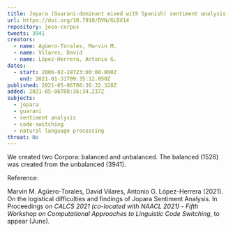 ```yaml
---
title: Jopara (Guarani-dominant mixed with Spanish) sentiment analysis corpus.
url: https://doi.org/10.7910/DVN/GLDX14
repository: josa-corpus
tweets: 3941
creators:
  - name: Agüero-Torales, Marvin M.
  - name: Vilares, David
  - name: López-Herrera, Antonio G.
dates:
  - start: 2006-02-28T23:00:00.000Z
    end: 2021-01-31T09:35:12.050Z
published: 2021-05-06T08:36:32.328Z
added: 2021-05-06T08:36:34.237Z
subjects:
  - jopara
  - guarani
  - sentiment analysis
  - code-switching
  - natural language processing
threat: No
---
```

We created two Corpora: balanced and unbalanced. The balanced (1526) was created from the unbalanced (3941).

Reference:

Marvin M. Agüero-Torales, David Vilares, Antonio G. López-Herrera (2021). On the logistical difficulties and findings of Jopara Sentiment Analysis. In Proceedings on *CALCS 2021 (co-located with NAACL 2021) - Fifth Workshop on Computational Approaches to Linguistic Code Switching*, to appear (June).